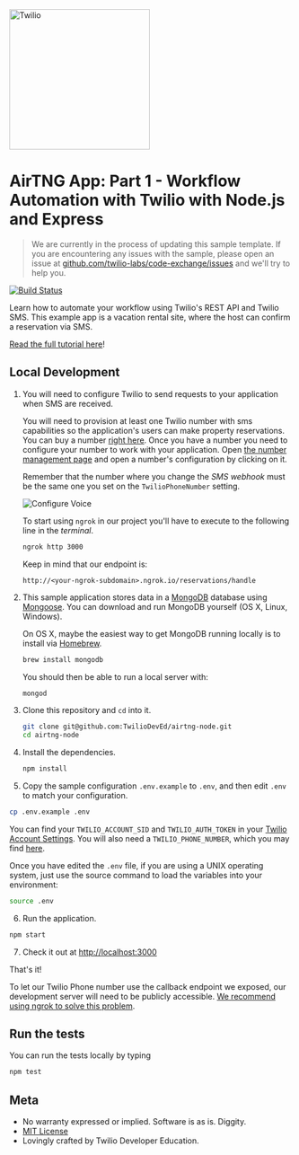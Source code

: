 <a href="https://www.twilio.com">
  <img src="https://static0.twilio.com/marketing/bundles/marketing/img/logos/wordmark-red.svg" alt="Twilio" width="250" />
</a>

# AirTNG App: Part 1 - Workflow Automation with Twilio with Node.js and Express
> We are currently in the process of updating this sample template. If you are encountering any issues with the sample, please open an issue at [github.com/twilio-labs/code-exchange/issues](https://github.com/twilio-labs/code-exchange/issues) and we'll try to help you.

[![Build Status](https://travis-ci.org/TwilioDevEd/airtng-node.svg?branch=master)](https://travis-ci.org/TwilioDevEd/airtng-node)

Learn how to automate your workflow using Twilio's REST API and Twilio SMS. This example app is a vacation rental site, where the host can confirm a reservation via SMS.

[Read the full tutorial here](https://www.twilio.com/docs/tutorials/walkthrough/workflow-automation/node/express)!

## Local Development

1. You will need to configure Twilio to send requests to your application when SMS are received.

   You will need to provision at least one Twilio number with sms capabilities so the application's users can make property reservations. You can buy a number [right here](https://www.twilio.com/user/account/phone-numbers/search). Once you have a number you need to configure your number to work with your application. Open [the number management page](https://www.twilio.com/user/account/phone-numbers/incoming) and open a number's configuration by clicking on it.

   Remember that the number where you change the _SMS webhook_ must be the same one you set on the `TwilioPhoneNumber` setting.

   ![Configure Voice](http://howtodocs.s3.amazonaws.com/twilio-number-config-all-med.gif)

   To start using `ngrok` in our project you'll have to execute to the following line in the _terminal_.

   ```bash
   ngrok http 3000
   ```

   Keep in mind that our endpoint is:

   ```
   http://<your-ngrok-subdomain>.ngrok.io/reservations/handle
   ```

2. This sample application stores data in a [MongoDB](https://www.mongodb.org/) database using [Mongoose](http://mongoosejs.com/). You can download and run MongoDB yourself (OS X, Linux, Windows).

   On OS X, maybe the easiest way to get MongoDB running locally is to install via [Homebrew](http://brew.sh/).

   ```bash
   brew install mongodb
   ```
   You should then be able to run a local server with:

   ```bash
   mongod
   ```

3. Clone this repository and `cd` into it.

   ```bash
   git clone git@github.com:TwilioDevEd/airtng-node.git
   cd airtng-node
   ```

4. Install the dependencies.

   ```bash
   npm install
   ```

5. Copy the sample configuration `.env.example` to `.env`, and then edit `.env` to match your configuration.

  ```bash
  cp .env.example .env
  ```

  You can find your `TWILIO_ACCOUNT_SID` and `TWILIO_AUTH_TOKEN` in your
   [Twilio Account Settings](https://www.twilio.com/console).
   You will also need a `TWILIO_PHONE_NUMBER`, which you may find [here](https://www.twilio.com/console/phone-numbers/incoming).

   Once you have edited the `.env` file, if you are using a UNIX operating system, just use the source command to load the variables into your environment:

  ```bash
  source .env
  ```

6. Run the application.

  ```bash
  npm start
  ```

7. Check it out at [http://localhost:3000](http://localhost:3000)

That's it!

To let our Twilio Phone number use the callback endpoint we exposed, our development server will need to be publicly accessible. [We recommend using ngrok to solve this problem](https://www.twilio.com/blog/2015/09/6-awesome-reasons-to-use-ngrok-when-testing-webhooks.html).

## Run the tests

You can run the tests locally by typing

```bash
npm test
```

## Meta

* No warranty expressed or implied. Software is as is. Diggity.
* [MIT License](http://www.opensource.org/licenses/mit-license.html)
* Lovingly crafted by Twilio Developer Education.
